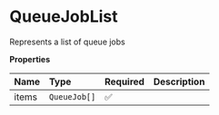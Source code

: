# QueueJobList

Represents a list of queue jobs

**Properties**

| Name  | Type         | Required | Description |
| :---- | :----------- | :------- | :---------- |
| items | `QueueJob[]` | ✅       |             |
